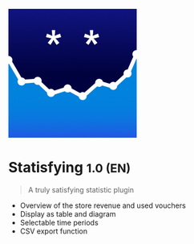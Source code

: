 <!-- _coverpage.md (en) -->

![logo](./_media/Statisfying.png)

# Statisfying <small>1.0 (EN)</small>

> A truly satisfying statistic plugin

- Overview of the store revenue and used vouchers
- Display as table and diagram
- Selectable time periods
- CSV export function